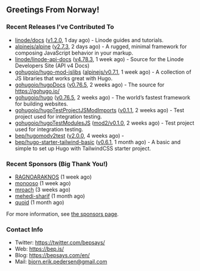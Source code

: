 ## Greetings From Norway!

### Recent Releases I've Contributed To

- [linode/docs](https://github.com/linode/docs) ([v1.2.0](https://github.com/linode/docs/releases/tag/v1.2.0), 1 day ago) - Linode guides and tutorials.
- [alpinejs/alpine](https://github.com/alpinejs/alpine) ([v2.7.3](https://github.com/alpinejs/alpine/releases/tag/v2.7.3), 2 days ago) - A rugged, minimal framework for composing JavaScript behavior in your markup.
- [linode/linode-api-docs](https://github.com/linode/linode-api-docs) ([v4.78.3](https://github.com/linode/linode-api-docs/releases/tag/v4.78.3), 1 week ago) - Source for the Linode Developers Site (API v4 Docs)
- [gohugoio/hugo-mod-jslibs](https://github.com/gohugoio/hugo-mod-jslibs) ([alpinejs/v0.7.1](https://github.com/gohugoio/hugo-mod-jslibs/releases/tag/alpinejs%2Fv0.7.1), 1 week ago) - A collection of JS libraries that works great with Hugo.
- [gohugoio/hugoDocs](https://github.com/gohugoio/hugoDocs) ([v0.76.5](https://github.com/gohugoio/hugoDocs/releases/tag/v0.76.5), 2 weeks ago) - The source for https://gohugo.io/
- [gohugoio/hugo](https://github.com/gohugoio/hugo) ([v0.76.5](https://github.com/gohugoio/hugo/releases/tag/v0.76.5), 2 weeks ago) - The world’s fastest framework for building websites.
- [gohugoio/hugoTestProjectJSModImports](https://github.com/gohugoio/hugoTestProjectJSModImports) ([v0.1.1](https://github.com/gohugoio/hugoTestProjectJSModImports/releases/tag/v0.1.1), 2 weeks ago) - Test project used for integration testing.
- [gohugoio/hugoTestModulesJS](https://github.com/gohugoio/hugoTestModulesJS) ([mod2/v0.1.0](https://github.com/gohugoio/hugoTestModulesJS/releases/tag/mod2%2Fv0.1.0), 2 weeks ago) - Test project used for integration testing.
- [bep/hugomodv2test](https://github.com/bep/hugomodv2test) ([v2.0.0](https://github.com/bep/hugomodv2test/releases/tag/v2.0.0), 4 weeks ago) - 
- [bep/hugo-starter-tailwind-basic](https://github.com/bep/hugo-starter-tailwind-basic) ([v0.6.1](https://github.com/bep/hugo-starter-tailwind-basic/releases/tag/v0.6.1), 1 month ago) - A basic and simple to set up Hugo with TailwindCSS starter project.

### Recent Sponsors (Big Thank You!)

- [RAGNOARAKNOS](https://github.com/RAGNOARAKNOS) (1 week ago)
- [monooso](https://github.com/monooso) (1 week ago)
- [mroach](https://github.com/mroach) (3 weeks ago)
- [mehedi-sharif](https://github.com/mehedi-sharif) (1 month ago)
- [quoid](https://github.com/quoid) (1 month ago)

For more information, see [the sponsors page](https://github.com/sponsors/bep/).


### Contact Info
- Twitter: https://twitter.com/bepsays/
- Web: https://bep.is/
- Blog: https://bepsays.com/en/
- Mail: bjorn.erik.pedersen@gmail.com


